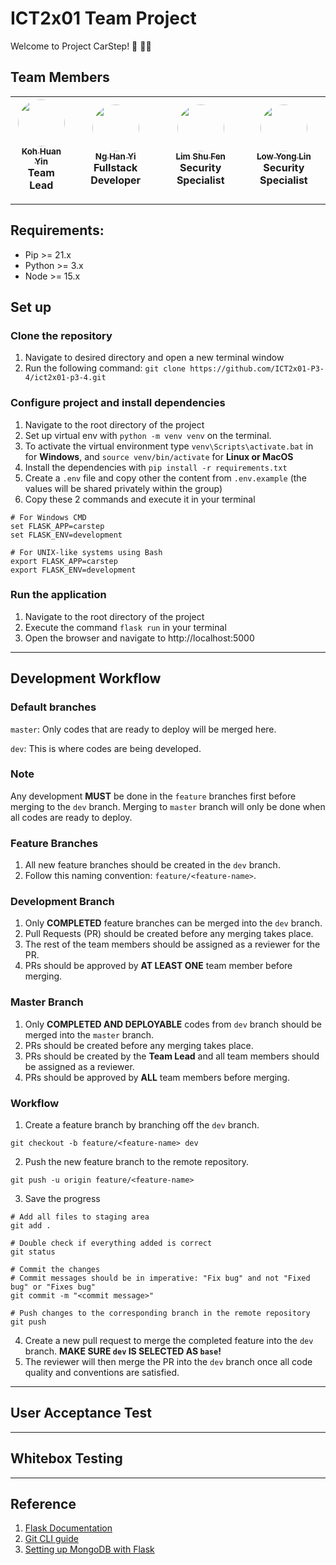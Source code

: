 # ICT2x01 Team Project

Welcome to Project CarStep! 🚗 🦶🏻

## Team Members
| [<img src="https://avatars.githubusercontent.com/u/16801537?v=4" style="border-radius: 50%" width="75px;"/><br /><sub><b>Koh Huan Yin</b></sub>](https://github.com/alphonsekoh)<br/>Team Lead | [<img src="https://avatars.githubusercontent.com/u/19357352?v=4" style="border-radius: 50%" width="75px;"/><br /><sub><b>Ng Han Yi</b></sub>](https://github.com/hanyi97)<br />Fullstack Developer| [<img src="https://avatars.githubusercontent.com/u/61367983?v=4" style="border-radius: 50%" width="75px;"/><br /><sub><b>Lim Shu Fen</b></sub>](https://github.com/shufenlim)<br />Security Specialist| [<img src="https://avatars.githubusercontent.com/u/73699421?v=4" style="border-radius: 50%" width="75px;"/><br /><sub><b>Low Yong Lin</b></sub>](https://github.com/lowyl)<br />Security Specialist
| :---: | :---: | :---: | :---: |

---


## Requirements:

- Pip >= 21.x
- Python >= 3.x
- Node >= 15.x
  
## Set up
### Clone the repository
1. Navigate to desired directory and open a new terminal window
2. Run the following command: `git clone https://github.com/ICT2x01-P3-4/ict2x01-p3-4.git`

### Configure project and install dependencies
1. Navigate to the root directory of the project
2. Set up virtual env with `python -m venv venv` on the terminal.
3. To activate the virtual environment type `venv\Scripts\activate.bat` in for **Windows**, and `source venv/bin/activate` for **Linux or MacOS**
4. Install the dependencies with `pip install -r requirements.txt`
5. Create a `.env` file and copy other the content from `.env.example` (the values will be shared privately within the group)
6. Copy these 2 commands and execute it in your terminal
```
# For Windows CMD
set FLASK_APP=carstep
set FLASK_ENV=development

# For UNIX-like systems using Bash
export FLASK_APP=carstep
export FLASK_ENV=development
```

### Run the application
1. Navigate to the root directory of the project
2. Execute the command `flask run` in your terminal
3. Open the browser and navigate to http://localhost:5000

---

## Development Workflow
### Default branches  

`master`: Only codes that are ready to deploy will be merged here.  

`dev`: This is where codes are being developed.

### Note
Any development **MUST** be done in the `feature` branches first before merging to the `dev` branch. Merging to `master` branch will only be done when all codes are ready to deploy.

### Feature Branches
1. All new feature branches should be created in the `dev` branch.
2. Follow this naming convention: `feature/<feature-name>`.

### Development Branch
1. Only **COMPLETED** feature branches can be merged into the `dev` branch.
2. Pull Requests (PR) should be created before any merging takes place.
3. The rest of the team members should be assigned as a reviewer for the PR.
4. PRs should be approved by **AT LEAST ONE** team member before merging.

### Master Branch
1. Only **COMPLETED AND DEPLOYABLE** codes from `dev` branch should be merged into the `master` branch.
2. PRs should be created before any merging takes place.
3. PRs should be created by the **Team Lead** and all team members should be assigned as a reviewer.
4. PRs should be approved by **ALL** team members before merging.
### Workflow
1. Create a feature branch by branching off the `dev` branch.
```
git checkout -b feature/<feature-name> dev
```
2. Push the new feature branch to the remote repository.
```
git push -u origin feature/<feature-name>
```
3. Save the progress
```
# Add all files to staging area
git add .

# Double check if everything added is correct
git status

# Commit the changes
# Commit messages should be in imperative: "Fix bug" and not "Fixed bug" or "Fixes bug"
git commit -m "<commit message>"

# Push changes to the corresponding branch in the remote repository
git push
```
4. Create a new pull request to merge the completed feature into the `dev` branch. **MAKE SURE `dev` IS SELECTED AS `base`!**
5. The reviewer will then merge the PR into the `dev` branch once all code quality and conventions are satisfied.
---
## User Acceptance Test

---
## Whitebox Testing

---
## Reference

1. [Flask Documentation](https://flask.palletsprojects.com/en/2.0.x/)
2. [Git CLI guide](https://github.com/alphonsekoh/UltimateGitResource/tree/main)
3. [Setting up MongoDB with Flask](https://www.mongodb.com/compatibility/setting-up-flask-with-mongodb)

